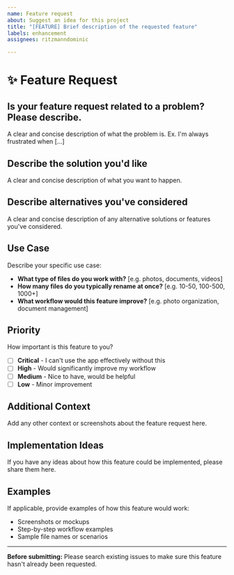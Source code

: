 ```yaml
---
name: Feature request
about: Suggest an idea for this project
title: "[FEATURE] Brief description of the requested feature"
labels: enhancement
assignees: ritzmanndominic

---
```


# ✨ Feature Request

## **Is your feature request related to a problem? Please describe.**
A clear and concise description of what the problem is. Ex. I'm always frustrated when [...]

## **Describe the solution you'd like**
A clear and concise description of what you want to happen.

## **Describe alternatives you've considered**
A clear and concise description of any alternative solutions or features you've considered.

## **Use Case**
Describe your specific use case:
- **What type of files do you work with?** [e.g. photos, documents, videos]
- **How many files do you typically rename at once?** [e.g. 10-50, 100-500, 1000+]
- **What workflow would this feature improve?** [e.g. photo organization, document management]

## **Priority**
How important is this feature to you?
- [ ] **Critical** - I can't use the app effectively without this
- [ ] **High** - Would significantly improve my workflow
- [ ] **Medium** - Nice to have, would be helpful
- [ ] **Low** - Minor improvement

## **Additional Context**
Add any other context or screenshots about the feature request here.

## **Implementation Ideas**
If you have any ideas about how this feature could be implemented, please share them here.

## **Examples**
If applicable, provide examples of how this feature would work:
- Screenshots or mockups
- Step-by-step workflow examples
- Sample file names or scenarios

---

**Before submitting:** Please search existing issues to make sure this feature hasn't already been requested.
